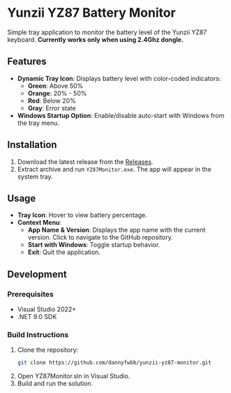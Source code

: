 # Yunzii YZ87 Battery Monitor

Simple tray application to monitor the battery level of the Yunzii YZ87 keyboard.
**Currently works only when using 2.4Ghz dongle.**

## Features
- **Dynamic Tray Icon**: Displays battery level with color-coded indicators:
  - **Green**: Above 50%
  - **Orange**: 20% - 50%
  - **Red**: Below 20%
  - **Gray**: Error state
- **Windows Startup Option**: Enable/disable auto-start with Windows from the tray menu.

## Installation
1. Download the latest release from the [Releases](https://github.com/dannyfwbb/yunzii-yz87-monitor/releases).
2. Extract archive and run `YZ87Monitor.exe`. The app will appear in the system tray.

## Usage
- **Tray Icon**: Hover to view battery percentage.
- **Context Menu**:
  - **App Name & Version**: Displays the app name with the current version. Click to navigate to the GitHub repository.
  - **Start with Windows**: Toggle startup behavior.
  - **Exit**: Quit the application.

## Development
### Prerequisites
- Visual Studio 2022+
- .NET 9.0 SDK

### Build Instructions
1. Clone the repository:
   ```bash
   git clone https://github.com/dannyfwbb/yunzii-yz87-monitor.git
2. Open YZ87Monitor.sln in Visual Studio.
3. Build and run the solution.
